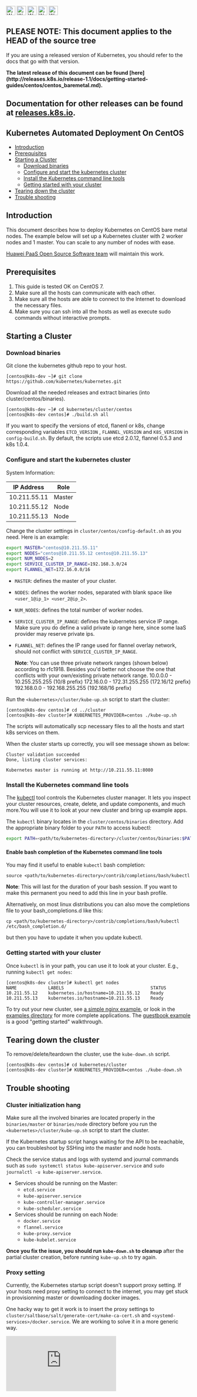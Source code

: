 <!-- BEGIN MUNGE: UNVERSIONED_WARNING -->

<!-- BEGIN STRIP_FOR_RELEASE -->

<img src="http://kubernetes.io/img/warning.png" alt="WARNING"
     width="25" height="25">
<img src="http://kubernetes.io/img/warning.png" alt="WARNING"
     width="25" height="25">
<img src="http://kubernetes.io/img/warning.png" alt="WARNING"
     width="25" height="25">
<img src="http://kubernetes.io/img/warning.png" alt="WARNING"
     width="25" height="25">
<img src="http://kubernetes.io/img/warning.png" alt="WARNING"
     width="25" height="25">

<h2>PLEASE NOTE: This document applies to the HEAD of the source tree</h2>

If you are using a released version of Kubernetes, you should
refer to the docs that go with that version.

<strong>
The latest release of this document can be found
[here](http://releases.k8s.io/release-1.1/docs/getting-started-guides/centos/centos_baremetal.md).

Documentation for other releases can be found at
[releases.k8s.io](http://releases.k8s.io).
</strong>
--

<!-- END STRIP_FOR_RELEASE -->

<!-- END MUNGE: UNVERSIONED_WARNING -->
Kubernetes Automated Deployment On CentOS
------------------------------------------------

- [Introduction](#introduction)
- [Prerequisites](#prerequisites)
- [Starting a Cluster](#starting-a-cluster)
    - [Download binaries](#download-binaries)
    - [Configure and start the kubernetes cluster](#configure-and-start-the-kubernetes-cluster)
    - [Install the Kubernetes command line tools](#install-the-kubernetes-command-line-tools)
    - [Getting started with your cluster](#getting-started-with-your-cluster)
- [Tearing down the cluster](#tearing-down-the-cluster)
- [Trouble shooting](#trouble-shooting)

## Introduction

This document describes how to deploy Kubernetes on CentOS bare metal nodes. The example below will set up a Kubernetes cluster with 2 worker nodes and 1 master. You can scale to any number of nodes with ease.

[Huawei PaaS Open Source Software team](https://github.com/Huawei-PaaS) will maintain this work.

## Prerequisites

1. This guide is tested OK on CentOS 7.
2. Make sure all the hosts can communicate with each other.
3. Make sure all the hosts are able to connect to the Internet to download the necessary files.
4. Make sure you can ssh into all the hosts as well as execute sudo commands without interactive prompts.

## Starting a Cluster

### Download binaries

Git clone the kubernetes github repo to your host.

``` console
[centos@k8s-dev ~]# git clone https://github.com/kubernetes/kubernetes.git
```

Download all the needed releases and extract binaries (into cluster/centos/binaries).

``` console
[centos@k8s-dev ~]# cd kubernetes/cluster/centos
[centos@k8s-dev centos]# ./build.sh all
```

If you want to specify the versions of etcd, flanenl or k8s, change corresponding variables `ETCD_VERSION` , `FLANNEL_VERSION` and `K8S_VERSION` in `config-build.sh`. By default, the scripts use etcd 2.0.12, flannel 0.5.3 and k8s 1.0.4.

### Configure and start the kubernetes cluster

System Information:

| IP Address  |   Role   |
|-------------|----------|
|10.211.55.11 |  Master  |
|10.211.55.12 |   Node   |
|10.211.55.13 |   Node   |

Change the cluster settings in `cluster/centos/config-default.sh` as you need. Here is an example:

```bash
export MASTER="centos@10.211.55.11"
export NODES="centos@10.211.55.12 centos@10.211.55.13"
export NUM_NODES=2
export SERVICE_CLUSTER_IP_RANGE=192.168.3.0/24
export FLANNEL_NET=172.16.0.0/16
```

- `MASTER`: defines the master of your cluster.
- `NODES`: defines the worker nodes, separated with blank space like `<user_1@ip_1> <user_2@ip_2>`.
- `NUM_NODES`: defines the total number of worker nodes.
- `SERVICE_CLUSTER_IP_RANGE`: defines the kubernetes service IP range. Make sure you do define a valid private ip range here, since some IaaS provider may reserve private ips.
- `FLANNEL_NET`: defines the IP range used for flannel overlay network, should not conflict with `SERVICE_CLUSTER_IP_RANGE`.

	**Note**: You can use three private network ranges (shown below) according to rfc1918. Besides you'd better not choose the one that conflicts with your own/existing private network range.
		10.0.0.0        -   10.255.255.255  (10/8 prefix)
		172.16.0.0      -   172.31.255.255  (172.16/12 prefix)
		192.168.0.0     -   192.168.255.255 (192.168/16 prefix)

Run the `<kubernetes>/cluster/kube-up.sh` script to start the cluster:

```console
[centos@k8s-dev centos]# cd ../cluster
[centos@k8s-dev cluster]# KUBERNETES_PROVIDER=centos ./kube-up.sh
```

The scripts will automatically scp necessary files to all the hosts and start k8s services on them.

When the cluster starts up correctly, you will see message shown as below:

```console
Cluster validation succeeded
Done, listing cluster services:

Kubernetes master is running at http://10.211.55.11:8080
```

### Install the Kubernetes command line tools

The [kubectl](../../user-guide/kubectl/kubectl.md) tool controls the Kubernetes cluster manager. It lets you inspect your cluster resources, create, delete, and update components, and much more.You will use it to look at your new cluster and bring up example apps.

The `kubectl` binary locates in the `cluster/centos/binaries` directory.
Add the appropriate binary folder to your `PATH` to access kubectl:

```bash
export PATH=<path/to/kubernetes-directory>/cluster/centos/binaries:$PATH
```

#### Enable bash completion of the Kubernetes command line tools

You may find it useful to enable `kubectl` bash completion:

```
source <path/to/kubernetes-directory>/contrib/completions/bash/kubectl
```

**Note**: This will last for the duration of your bash session. If you want to make this permanent you need to add this line in your bash profile.

Alternatively, on most linux distributions you can also move the completions file to your bash_completions.d like this:

```
cp <path/to/kubernetes-directory>/contrib/completions/bash/kubectl /etc/bash_completion.d/
```

but then you have to update it when you update kubectl.

### Getting started with your cluster

Once `kubectl` is in your path, you can use it to look at your cluster. E.g., running `kubectl get nodes`:

```console
[centos@k8s-dev cluster]# kubectl get nodes
NAME            LABELS                                 STATUS
10.211.55.12    kubernetes.io/hostname=10.211.55.12    Ready
10.211.55.13    kubernetes.io/hostname=10.211.55.13    Ready
```

To try out your new cluster, see [a simple nginx example](../../user-guide/simple-nginx.md), or look in the [examples directory](../../../examples/) for more complete applications. The [guestbook example](../../../examples/guestbook/) is a good "getting started" walkthrough.

## Tearing down the cluster

To remove/delete/teardown the cluster, use the `kube-down.sh` script.

```console
[centos@k8s-dev centos]# cd kubernetes/cluster
[centos@k8s-dev cluster]# KUBERNETES_PROVIDER=centos ./kube-down.sh
```

## Trouble shooting

### Cluster initialization hang

Make sure all the involved binaries are located properly in the `binaries/master` or `binaries/node` directory before you run the `<kubernetes>/cluster/kube-up.sh` script to start the cluster.

If the Kubernetes startup script hangs waiting for the API to be reachable, you can troubleshoot by SSHing into the master and node hosts.

Check the service status and logs with systemd and journal commands such as `sudo systemctl status kube-apiserver.service` and `sudo journalctl -u kube-apiserver.service`.

- Services should be running on the Master:
	- `etcd.service`
    - `kube-apiserver.service`
    - `kube-controller-manager.service`
    - `kube-scheduler.service`
- Services should be running on each Node:
	- `docker.service`
	- `flannel.service`
	- `kube-proxy.service`
	- `kube-kubelet.service`

**Once you fix the issue, you should run `kube-down.sh` to cleanup** after the partial cluster creation, before running `kube-up.sh` to try again.

### Proxy setting

Currently, the Kubernetes startup script doesn't support proxy setting. If your hosts need proxy setting to connect to the internet, you may get stuck in provisionning master or downloading docker images.

One hacky way to get it work is to insert the proxy settings to `cluster/saltbase/salt/generate-cert/make-ca-cert.sh` and `<systemd-services>/docker.service`. We are working to solve it in a more generic way.

<!-- BEGIN MUNGE: GENERATED_ANALYTICS -->
[![Analytics](https://kubernetes-site.appspot.com/UA-36037335-10/GitHub/docs/getting-started-guides/centos/centos_baremetal.md?pixel)]()
<!-- END MUNGE: GENERATED_ANALYTICS -->
